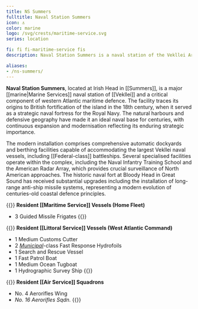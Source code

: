 ```yaml
---
title: NS Summers
fulltitle: Naval Station Summers
icon: ⚓️
color: marine
logo: /svg/crests/maritime-service.svg
series: location

fi: fi fi-maritime-service fis
description: Naval Station Summers is a naval station of the Vekllei Armed Forces, located in the republic of Summers.

aliases:
- /ns-summers/
---
```

<span class="fi fi-maritime-service fis"></span> **Naval Station Summers**, located at Irish Head in [[Summers]], is a major [[marine|Marine Services]] naval station of [[Vekllei]] and a critical component of western Atlantic maritime defence. The facility traces its origins to British fortification of the island in the 18th century, when it served as a strategic naval fortress for the Royal Navy. The natural harbours and defensive geography have made it an ideal naval base for centuries, with continuous expansion and modernisation reflecting its enduring strategic importance.

The modern installation comprises comprehensive automatic dockyards and berthing facilities capable of accommodating the largest Vekllei naval vessels, including [[Federal-class]] battleships. Several specialised facilities operate within the complex, including the Naval Infantry Training School and the American Radar Array, which provides crucial surveillance of North American approaches. The historic naval fort at Bloody Head in Great Sound has received substantial upgrades including the installation of long-range anti-ship missile systems, representing a modern evolution of centuries-old coastal defence principles.

{{<note table>}}
**Resident [[Maritime Service]] Vessels (Home Fleet)**

* 3 Guided Missile Frigates
{{</note>}}

{{<note table>}}
**Resident [[Littoral Service]] Vessels (West Atlantic Command)**

* 1 Medium Customs Cutter
* 2 [*Municipal*](/municipal-class/)-class Fast Response Hydrofoils
* 1 Search and Rescue Vessel
* 1 Fast Patrol Boat
* 1 Medium Ocean Tugboat
* 1 Hydrographic Survey Ship
{{</note>}}

{{<note table>}}
**Resident [[Air Service]] Squadrons**

* No. 4 Aerorifles Wing
* *No. 16 Aerorifles Sqdn.*
{{</note>}}